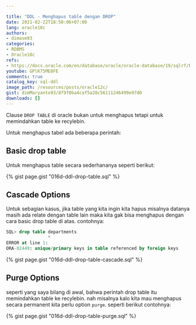 ```yaml
---

title: "DDL - Menghapus table dengan DROP"
date: 2021-02-22T18:50:06+07:00
lang: oracle18c
authors:
- dimasm93
categories:
- RDBMS
- Oracle18c
refs: 
- https://docs.oracle.com/en/database/oracle/oracle-database/19/sqlrf/DROP-TABLE.html#GUID-39D89EDC-155D-4A24-837E-D45DDA757B45
youtube: GPlK75ME0FE
comments: true
catalog_key: sql-ddl
image_path: /resources/posts/oracle12c/
gist: dimMaryanto93/8f9f0ba4caf5a28c56111246499e97d0
downloads: []
---
```


Clause `DROP TABLE` di oracle bukan untuk menghapus tetapi untuk memindahkan table ke recylebin.

<!--more-->

Untuk menghapus tabel ada beberapa perintah:

## Basic drop table

Untuk menghapus table secara sederhananya seperti berikut:

{% gist page.gist "016d-ddl-drop-table.sql" %}

## Cascade Options

Untuk sebagian kasus, jika table yang kita ingin kita hapus misalnya datanya masih ada relate dengan table lain maka kita gak bisa menghapus dengan cara basic drop table di atas. contohnya:

```sql
SQL> drop table departments
                *
ERROR at line 1:
ORA-02449: unique/primary keys in table referenced by foreign keys
```

{% gist page.gist "016d-ddl-drop-table-cascade.sql" %}

## Purge Options

seperti yang saya bilang di awal, bahwa perintah drop table itu memindahkan table ke recylebin. nah misalnya kalo kita mau menghapus secara permanent kita perlu option `purge`. seperti berikut contohnya:

{% gist page.gist "016d-ddl-drop-table-purge.sql" %}

